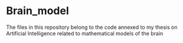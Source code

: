 # Brain_model
The files in this repository belong to the code annexed to my thesis on Artificial Intelligence related to mathematical models of the brain
